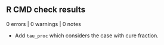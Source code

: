 ## R CMD check results

0 errors | 0 warnings | 0 notes

* Add `tau_proc` which considers the case with cure fraction.

